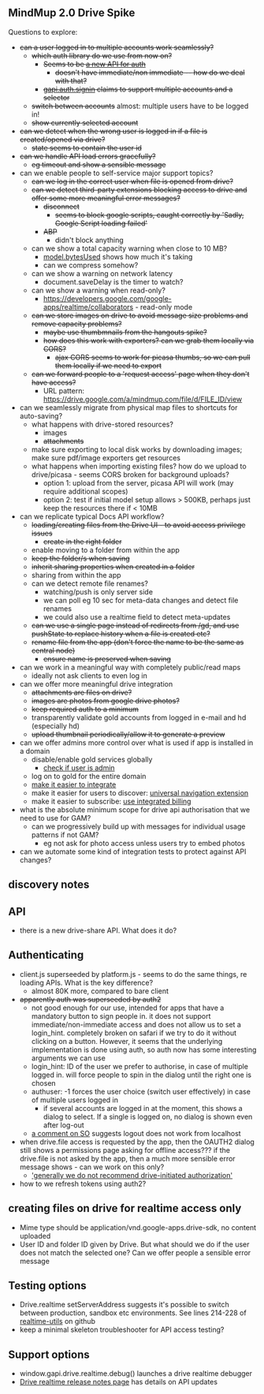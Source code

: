 MindMup 2.0 Drive Spike
------------------------

Questions to explore:

* ~~can a user logged in to multiple accounts work seamlessly?~~ 
  * ~~which auth library do we use from now on?~~
    * ~~Seems to be [a new API for auth](https://developers.google.com/identity/sign-in/web/reference#gapiauth2initwzxhzdk19paramswzxhzdk20)~~ 
      * ~~doesn't have immediate/non immediate -- how do we deal with that?~~
    * ~~[gapi.auth.signin](https://developers.google.com/identity/sign-in/web/sign-in) claims to support multiple accounts and a selector~~
  * ~~switch between accounts~~ almost: multiple users have to be logged in!
  * ~~show currently selected account~~
* ~~can we detect when the wrong user is logged in if a file is created/opened via drive?~~
  * ~~state seems to contain the user id~~
* ~~can we handle API load errors gracefully?~~
  * ~~eg timeout and show a sensible message~~
* can we enable people to self-service major support topics?
  * ~~can we log in the correct user when file is opened from drive?~~
  * ~~can we detect third-party extensions blocking access to drive and offer some more meaningful error messages?~~
    * ~~disconnect~~
      * ~~seems to block google scripts, caught correctly by 'Sadly, Google Script loading failed'~~
    * ~~ABP~~
      * didn't block anything
  * can we show a total capacity warning when close to 10 MB?
    * [model.bytesUsed](https://developers.google.com/google-apps/realtime/reference/gapi.drive.realtime.Model) shows how much it's taking
    * can we compress somehow?
  * can we show a warning on network latency
    * document.saveDelay is the timer to watch?
  * can we show a warning when read-only?
      * https://developers.google.com/google-apps/realtime/collaborators - read-only mode
  * ~~can we store images on drive to avoid message size problems and remove capacity problems?~~
    * ~~maybe use thumbmnails from the hangouts spike?~~
    * ~~how does this work with exporters? can we grab them locally via CORS?~~
      * ~~ajax CORS seems to work for picasa thumbs, so we can pull them locally if we need to export~~
  * ~~can we forward people to a 'request access' page when they don't have access?~~
    * URL pattern: https://drive.google.com/a/mindmup.com/file/d/FILE_ID/view
* can we seamlessly migrate from physical map files to shortcuts for auto-saving?
  * what happens with drive-stored resources?
    * images
    * ~~attachments~~
  * make sure exporting to local disk works by downloading images; make sure pdf/image exporters get resources 
  * what happens when importing existing files? how do we upload to drive/picasa - seems CORS broken for background uploads?
    * option 1: upload from the server, picasa API will work (may require additional scopes)
    * option 2: test if initial model setup allows > 500KB, perhaps just keep the resources there if < 10MB
* can we replicate typical Docs API workflow?
  * ~~loading/creating files from the Drive UI - to avoid access privilege issues~~
    * ~~create in the right folder~~
  * enable moving to a folder from within the app
  * ~~keep the folder/s when saving~~
  * ~~inherit sharing properties when created in a folder~~
  * sharing from within the app
  * can we detect remote file renames?
    * watching/push is only server side
    * we can poll eg 10 sec for meta-data changes and detect file renames
    * we could also use a realtime field to detect meta-updates
  * ~~can we use a single page instead of redirects from /gd, and use pushState to replace history when a file is created etc?~~
  * ~~rename file from the app (don't force the name to be the same as central node)~~
    * ~~ensure name is preserved when saving~~
* can we work in a meaningful way with completely public/read maps
  * ideally not ask clients to even log in
* can we offer more meaningful drive integration
  * ~~attachments are files on drive?~~
  * ~~images are photos from google drive photos?~~
  * ~~keep required auth to a minimum~~
  * transparently validate gold accounts from logged in e-mail and hd (especially hd)
  * ~~upload thumbnail periodically/allow it to generate a preview~~
* can we offer admins more control over what is used if app is installed in a domain
  * disable/enable gold services globally
    * [check if user is admin](https://developers.google.com/admin-sdk/directory/v1/guides/authorizing)
  * log on to gold for the entire domain
  * [make it easier to integrate](https://developers.google.com/apps-marketplace/button)
  * make it easier for users to discover: [universal navigation extension](https://developers.google.com/apps-marketplace/preparing)
  * make it easier to subscribe: [use integrated billing](https://developer.chrome.com/webstore/money)
* what is the absolute minimum scope for drive api authorisation that we need to use for GAM?
  * can we progressively build up with messages for individual usage patterns if not GAM?
    * eg not ask for photo access unless users try to embed photos
* can we automate some kind of integration tests to protect against API changes?



discovery notes
---------------

## API

* there is a new drive-share API. What does it do?

## Authenticating

* client.js superseeded by platform.js - seems to do the same things, re loading APIs. What is the key difference?
    * almost 80K more, compared to bare client
* ~~apparently auth was superseeded by auth2~~
  * not good enough for our use, intended for apps that have a mandatory button to sign people in. it does not support immediate/non-immediate access and does not allow us to set a login_hint. completely broken on safari if we try to do it without clicking on a button. However, it seems that the underlying implementation is done using auth, so auth now has some interesting arguments we can use
  * login_hint: ID of the user we prefer to authorise, in case of multiple logged in. will force people to spin in the dialog until the right one is chosen
  * authuser: -1 forces the user choice (switch user effectively) in case of multiple users logged in
    * if several accounts are logged in at the moment, this shows a dialog to select. If a single is logged on, no dialog is shown even after log-out
  * [a comment on SO](http://stackoverflow.com/questions/22086301/gapi-auth-signout-not-working-im-lost) suggests logout does not work from localhost
* when drive.file access is requested by the app, then the OAUTH2 dialog still shows a permissions page asking for offline access??? if the drive.file is not asked by the app, then a much more sensible error message shows - can we work on this only?
  * ['generally we do not recommend drive-initiated authorization'](https://developers.google.com/drive/web/auth/drive-initiated-auth)
* how to we refresh tokens using auth2?

## creating files on drive for realtime access only

* Mime type should be application/vnd.google-apps.drive-sdk, no content uploaded
* User ID and folder ID given by Drive. But what should we do if the user does not match the selected one? Can we offer people a sensible error message

## Testing options

* Drive.realtime setServerAddress suggests it's possible to switch between production, sandbox etc environments. See lines 214-228 of [realtime-utils](https://github.com/googledrive/realtime-utils/blob/master/realtime-client-utils.js) on github
* keep a minimal skeleton troubleshooter for API access testing? 


## Support options
* window.gapi.drive.realtime.debug() launches a drive realtime debugger
* [Drive realtime release notes page](https://developers.google.com/google-apps/realtime/release-notes) has details on API updates

